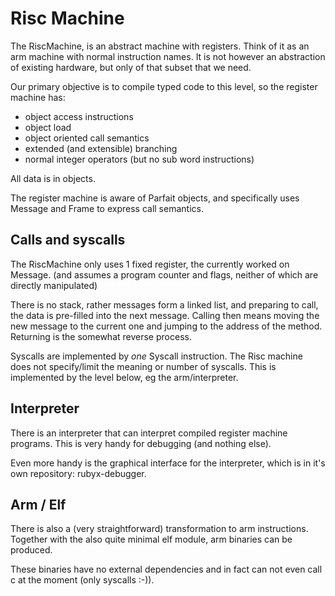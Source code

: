 # Risc Machine

The RiscMachine, is an abstract machine with registers. Think of it as an arm machine with
normal instruction names. It is not however an abstraction of existing hardware, but only
of that subset that we need.

Our primary objective is to compile typed code to this level, so the register machine has:
- object access instructions
- object load
- object oriented call semantics
- extended (and extensible) branching
- normal integer operators (but no sub word instructions)

All data is in objects.

The register machine is aware of Parfait objects, and specifically uses Message and Frame to
express call semantics.

## Calls and syscalls

The RiscMachine only uses 1 fixed register, the currently worked on Message. (and assumes a
program counter and flags, neither of which are directly manipulated)

There is no stack, rather messages form a linked list, and preparing to call, the data is
pre-filled into the next message. Calling then means moving the new message to the current
one and jumping to the address of the method. Returning is the somewhat reverse process.

Syscalls are implemented by *one* Syscall instruction. The Risc machine does not specify/limit
the meaning or number of syscalls. This is implemented by the level below, eg the arm/interpreter.

## Interpreter

There is an interpreter that can interpret compiled register machine programs.
This is very handy for debugging (and nothing else).

Even more handy is the graphical interface for the interpreter, which is in it's own repository:
rubyx-debugger.

## Arm / Elf

There is also a (very straightforward) transformation to arm instructions.
Together with the also quite minimal elf module, arm binaries can be produced.

These binaries have no external dependencies and in fact can not even call c at the moment
(only syscalls :-)).
